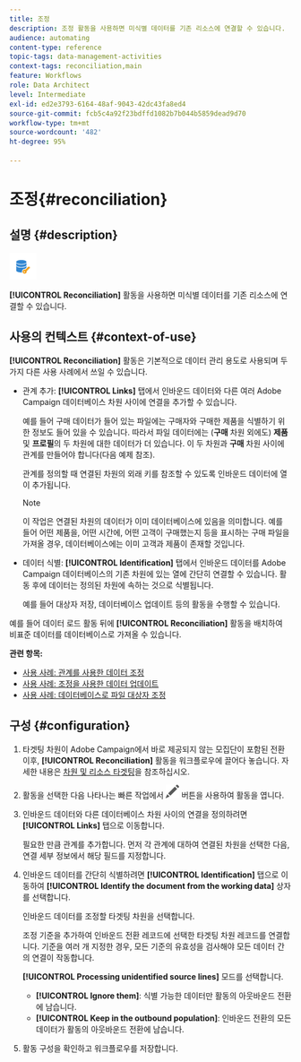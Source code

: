 ```yaml
---
title: 조정
description: 조정 활동을 사용하면 미식별 데이터를 기존 리소스에 연결할 수 있습니다.
audience: automating
content-type: reference
topic-tags: data-management-activities
context-tags: reconciliation,main
feature: Workflows
role: Data Architect
level: Intermediate
exl-id: ed2e3793-6164-48af-9043-42dc43fa8ed4
source-git-commit: fcb5c4a92f23bdffd1082b7b044b5859dead9d70
workflow-type: tm+mt
source-wordcount: '482'
ht-degree: 95%

---
```


# 조정{#reconciliation}

## 설명 {#description}

![](assets/reconciliation.png)

**[!UICONTROL Reconciliation]** 활동을 사용하면 미식별 데이터를 기존 리소스에 연결할 수 있습니다.

## 사용의 컨텍스트 {#context-of-use}

**[!UICONTROL Reconciliation]** 활동은 기본적으로 데이터 관리 용도로 사용되며 두 가지 다른 사용 사례에서 쓰일 수 있습니다.

* 관계 추가: **[!UICONTROL Links]** 탭에서 인바운드 데이터와 다른 여러 Adobe Campaign 데이터베이스 차원 사이에 연결을 추가할 수 있습니다.

   예를 들어 구매 데이터가 들어 있는 파일에는 구매자와 구매한 제품을 식별하기 위한 정보도 들어 있을 수 있습니다. 따라서 파일 데이터에는 (**구매** 차원 외에도) **제품** 및 **프로필**&#x200B;의 두 차원에 대한 데이터가 더 있습니다. 이 두 차원과 **구매** 차원 사이에 관계를 만들어야 합니다(다음 예제 참조).

   관계를 정의할 때 연결된 차원의 외래 키를 참조할 수 있도록 인바운드 데이터에 열이 추가됩니다.

   >[!NOTE]
   >
   >이 작업은 연결된 차원의 데이터가 이미 데이터베이스에 있음을 의미합니다. 예를 들어 어떤 제품을, 어떤 시간에, 어떤 고객이 구매했는지 등을 표시하는 구매 파일을 가져올 경우, 데이터베이스에는 이미 고객과 제품이 존재할 것입니다.

* 데이터 식별: **[!UICONTROL Identification]** 탭에서 인바운드 데이터를 Adobe Campaign 데이터베이스의 기존 차원에 있는 열에 간단히 연결할 수 있습니다. 활동 후에 데이터는 정의된 차원에 속하는 것으로 식별됩니다.

   예를 들어 대상자 저장, 데이터베이스 업데이트 등의 활동을 수행할 수 있습니다.

예를 들어 데이터 로드 활동 뒤에 **[!UICONTROL Reconciliation]** 활동을 배치하여 비표준 데이터를 데이터베이스로 가져올 수 있습니다.

**관련 항목:**

* [사용 사례: 관계를 사용한 데이터 조정](../../automating/using/reconciliation-using-relations.md)
* [사용 사례: 조정을 사용한 데이터 업데이트](../../automating/using/data-update-reconciliation.md)
* [사용 사례: 데이터베이스로 파일 대상자 조정](../../automating/using/reconcile-file-audience-with-database.md)

## 구성 {#configuration}

1. 타겟팅 차원이 Adobe Campaign에서 바로 제공되지 않는 모집단이 포함된 전환 이후, **[!UICONTROL Reconciliation]** 활동을 워크플로우에 끌어다 놓습니다. 자세한 내용은 [차원 및 리소스 타겟팅](../../automating/using/query.md#targeting-dimensions-and-resources)을 참조하십시오.
1. 활동을 선택한 다음 나타나는 빠른 작업에서 ![](assets/edit_darkgrey-24px.png) 버튼을 사용하여 활동을 엽니다.
1. 인바운드 데이터와 다른 데이터베이스 차원 사이의 연결을 정의하려면 **[!UICONTROL Links]** 탭으로 이동합니다.

   필요한 만큼 관계를 추가합니다. 먼저 각 관계에 대하여 연결된 차원을 선택한 다음, 연결 세부 정보에서 해당 필드를 지정합니다.

1. 인바운드 데이터를 간단히 식별하려면 **[!UICONTROL Identification]** 탭으로 이동하여 **[!UICONTROL Identify the document from the working data]** 상자를 선택합니다.

   인바운드 데이터를 조정할 타겟팅 차원을 선택합니다.

   조정 기준을 추가하여 인바운드 전환 레코드에 선택한 타겟팅 차원 레코드를 연결합니다. 기준을 여러 개 지정한 경우, 모든 기준의 유효성을 검사해야 모든 데이터 간의 연결이 작동합니다.

   **[!UICONTROL Processing unidentified source lines]** 모드를 선택합니다.

   * **[!UICONTROL Ignore them]**: 식별 가능한 데이터만 활동의 아웃바운드 전환에 남습니다.
   * **[!UICONTROL Keep in the outbound population]**: 인바운드 전환의 모든 데이터가 활동의 아웃바운드 전환에 남습니다.

1. 활동 구성을 확인하고 워크플로우를 저장합니다.
